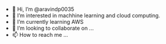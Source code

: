 - 👋 Hi, I’m @aravindp0035
- 👀 I’m interested in machhine learning and cloud computing.
- 🌱 I’m currently learning AWS
- 💞️ I’m looking to collaborate on ...
- 📫 How to reach me ...

<!---
aravindp0035/aravindp0035 is a ✨ special ✨ repository because its `README.md` (this file) appears on your GitHub profile.
You can click the Preview link to take a look at your changes.
--->
